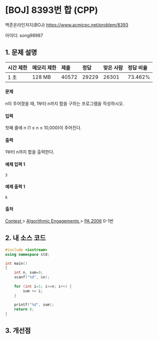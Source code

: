 # [BOJ] 8393번 합 (CPP)

백준온라인저지(BOJ) https://www.acmicpc.net/problem/8393

아이디: song98987



## 1. 문제 설명

| 시간 제한 | 메모리 제한 | 제출  | 정답  | 맞은 사람 | 정답 비율 |
| :-------- | :---------- | :---- | :---- | :-------- | :-------- |
| 1 초      | 128 MB      | 40572 | 29229 | 26301     | 73.462%   |

#### 문제

n이 주어졌을 때, 1부터 n까지 합을 구하는 프로그램을 작성하시오.

#### 입력

첫째 줄에 n (1 ≤ n ≤ 10,000)이 주어진다.

#### 출력

1부터 n까지 합을 출력한다.



#### 예제 입력 1

```
3
```

#### 예제 출력 1

```
6
```



#### 출처

[Contest ](https://www.acmicpc.net/category/45)> [Algorithmic Engagements ](https://www.acmicpc.net/category/247)> [PA 2006](https://www.acmicpc.net/category/detail/1022) 0-1번



## 2. 내 소스 코드

```C++
#include <iostream>
using namespace std;

int main()
{
    int n, sum=0;
    scanf("%d", &n);
    
    for (int i=1; i<=n; i++) {
        sum += i;
    }
    
    printf("%d", sum);
    return 0;
}

```



## 3. 개선점


